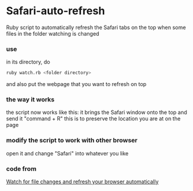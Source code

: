 # Safari-auto-refresh
Ruby script to automatically refresh the Safari tabs on the top when some files in the folder watching is changed

### use
in its directory, do
```zsh
ruby watch.rb <folder directory>
```
and also put the webpage that you want to refresh on top

### the way it works
the script now works like this: it brings the Safari window onto the top and send it "command + R"
this is to preserve the location you are at on the page

### modify the script to work with other browser
open it and change "Safari" into whatever you like

### code from
[Watch for file changes and refresh your browser automatically](https://brettterpstra.com/2011/03/07/watch-for-file-changes-and-refresh-your-browser-automatically/)
